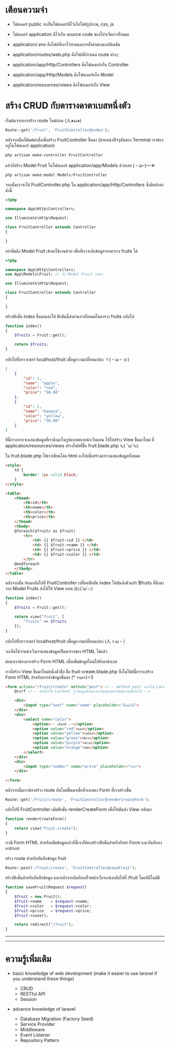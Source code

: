# เตือนความจำ #
- โฟลเดอร์ public จะเป็นโฟลเดอร์มีไว้เก็บไฟล์รูปภาพ, css, js
- โฟลเดอร์ application มีไว้เก็บ source code ของโปจเจ็คเราทั้งหมด

- application/.env คือไฟล์ที่เอาไว้กำหนดการตั้งค่าของแอปลิเคชัน
- application/routes/web.php คือไฟล์ที่กำหนด route ต่างๆ
- application/app/Http/Controllers คือโฟลเดอร์เก็บ Controller
- application/app/Http/Models คือโฟลเดอร์เก็บ Model
- application/resources/views คือโฟลเดอร์เก็บ View

 
 # สร้าง CRUD กับตารางดาตาเบสหนึ่งตัว #

เริ่มต้นจากการสร้าง route ใหม่ก่อน (人◕ω◕) 

```php
Route::get('/fruit', 'FruitController@index');
```

หลังจากนั้นก็พิมพ์คำสั่งเพื่อสร้าง FruitController ขึ้นมา (ตำแหน่งปัจจุบันของ Terminal เราต้องอยู่ในโฟลเดอร์ application)

```php
php artisan make:controller FruitController
```

แล้วก็สร้าง Model Fruit ในโฟลเดอร์ application/app/Models ด้วยเลย (・ωｰ)～☆ 
```php
php artisan make:model Models/FruitController
```

จากนั้นเราจะได้ FruitController.php ใน application/app/Http/Controllers ซึ่งมีหน้าตาดังนี้
```php
<?php

namespace App\Http\Controllers;

use Illuminate\Http\Request;

class FruitController extends Controller
{
    
}
```

อย่าลืมดึง Model Fruit เข้ามาใช้งานด้วย เพื่อที่เราจะดึงข้อมูลจากตาราง fruits ได้

```php
<?php

namespace App\Http\Controllers;
use App\Models\Fruit; // ดึง Model Fruit เข้ามา

use Illuminate\Http\Request;

class FruitController extends Controller
{
    
}
```

สร้างฟังชั่น index ขึ้นมาและให้ ฟังชันนี้ส่งค่าแถวทั้งหมดในตาราง fruits กลับไป

```php
function index()
{
    $fruits = Fruit::get();

    return $fruits;
}
```

กลับไปที่บราวเซอร์ localhost/fruit เพื่อดูความเปลี่ยนแปลง ヾ(・ω・ｏ)

```json
[
    {
        "id": 1,
        "name": "apple",
        "color": "red",
        "price": "50.00"
    },
    {
        "id": 2,
        "name": "banana",
        "color": "yellow",
        "price": "30.00"
    }
]
```

ทีนี้เราอยากจะแสดงข้อมูลที่เราดึงมาในรูปแบบของหน้าเว็บแทน ไห้ไปสร้าง View ขึ้นมาใหม่
ที่ application/resources/views สร้างไฟล์ที่ชื่อ fruit.blade.php ԅ( ˘ω˘ԅ)

ใน fruit.blade.php ไห้เราเขียนโค้ด html ลงไปเพื่อสร้างตารางแสดงข้อมูลทั้งหมด

```html
<style>
    td {
        border: 1px solid black;
    }
</style>

<table>
    <thead>
        <th>id</th>
        <th>name</th>
        <th>color</th>
        <th>price</th>
    </thead>
    <tbody>      
    @foreach($fruits as $fruit)
        <tr> 
            <td> {{ $fruit->id }} </td>
            <td> {{ $fruit->name }} </td>
            <td> {{ $fruit->price }} </td>
            <td> {{ $fruit->color }} </td>
        </tr>
    @endforeach
    </tbody>
</table>
```

หลังจากนั้น ย้อนกลับไปที่ FruitController เปลี่ยนฟังชัน index ให้มันส่งตัวแปร $fruits ที่ดึงมาจาก Model Fruits ส่งไปให้ View แทน ((⊂(`ω´∩)

```php
function index()
{
    $fruits = Fruit::get();

    return view("fruit", [
        "fruits" => $fruits
    ]);
}
```

กลับไปที่บราวเซอร์ localhost/fruit เพื่อดูความเปลี่ยนแปลง  (人ゝω・）

จะเห็นได้ว่าหน้าเว็บเราแสดงข้อมูลเป็นตารางของ HTML ได้แล้ว

ต่อมาเราต้องการสร้าง Form HTML เพื่อเพิ่มข้อมูลใหม่ไปยังดาต้าเบส

เราก็สร้าง View ขึ้นมาใหม่หนึ่งตัวชื่อ ชื่อ fruit-create.blade.php ซึ่งในไฟล์นี้เราจะสร้าง Form HTML สำหรับการส่งข้อมูลขึ้นมา (* >ω<)=3

```html
<form action="/fruit/create" method="post"> <!-- method post จะทำให้ Laravel รู้ว่า request นี้เป็น POST request -->
    @csrf <!-- ตัวนี้ทำให้ Laravel รู้ว่าข้อมูลนี้ส่งมาจากโดเมนเดียวกันมีความเชื่อถือได้ -->

    <div>
        <input type="text" name="name" placeholder="ชื่อผลไม้">
    </div>
    <div>
        <select name="color">
            <option>-- เลือกสี --</option>
            <option value="red">แดง</option>
            <option value="yellow">เหลือง</option>
            <option value="green">เขียว</option>
            <option value="purple">ม่วง</option>
            <option value="orange">ส้ม</option>
        </select>
    </div>
    <div>
        <input type="number" name="price" placeholder="ราคา">
    </div>
    
</form>
```

หลังจากนั้นเราต้องสร้าง route อันใหม่ขึ้นมาเพื่อที่จะแสดง Form ที่เราสร้างขึ้น

```php
Route::get('/fruit/create', 'FruitController@renderCreateForm');
```

กลับไปที่ FruitController เพิ่มฟังชั่น renderCreateForm เพื่อให้มันส่ง View กลับมา

```php
function renderCreateForm()
{
    return view("fruit-create");
}
```

เรามี Form HTML สำหรับเพิ่มข้อมูลแล้วทีนี้เราก็ต้องสร้างฟังชันสำหรับรับค่า Form และบันทึกลงดาต้าเบส

สร้าง route สำหรับบันทึกข้อมูล fruit

```php
Route::post('/fruit/create', 'FruitController@saveFruit');
```

สร้างฟังชั่นสำหรับบันทึกข้อมูล และหลังจากบันทึกเสร็จหน้าเว็บจะเด้งกลับไปที่ /fruit โดยอัติโนมัติ

```php
function saveFruit(Request $request)
{
    $fruit = new Fruit();
    $fruit->name    = $request->name;
    $fruit->color   = $request->color;
    $fruit->price   = $request->price;
    $fruit->save();

    return redirect("/fruit");
}
```

---------------------------------------------------------------------------
---------------------------------------------------------------------------

# ความรู้เพิ่มเติม #

- basic knowledge of web development (make it easier to use laravel if you understand these things)
  - CRUD
  - RESTful API
  - Session

- advance knowledge of laravel
  - Database Migration (Factory Seed)
  - Service Provider
  - Middleware
  - Event Listener
  - Repository Pattern


